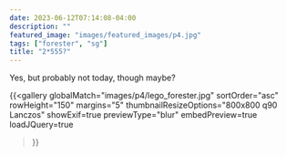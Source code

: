 ```yaml
---
date: 2023-06-12T07:14:08-04:00
description: ""
featured_image: "images/featured_images/p4.jpg"
tags: ["forester", "sg"]
title: "2*555?"
---
```


Yes, but probably not today, though maybe?

{{<gallery
    globalMatch="images/p4/lego_forester.jpg"
    sortOrder="asc"
    rowHeight="150"
    margins="5"
    thumbnailResizeOptions="800x800 q90 Lanczos"
    showExif=true
    previewType="blur"
    embedPreview=true
    loadJQuery=true
>}}
